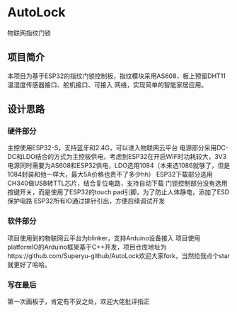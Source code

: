 # AutoLock
物联网指纹门锁
## 项目简介
本项目为基于ESP32的指纹门锁控制板，指纹模块采用AS608，板上预留DHT11温湿度传感器接口、舵机接口、可接入 网络，实现简单的智能家居应用。

## 设计思路
### 硬件部分
主控使用ESP32-S，支持蓝牙和2.4G，可以进入物联网云平台
电源部分采用DC-DC和LDO结合的方式为主控板供电，考虑到ESP32在开启WIF时功耗较大，3V3电源同时需要为AS608和ESP32供电，LDO选用1084（本来选1086就够了，但是1084封装和他一样大，最大5A价格也贵不了多少hh）
ESP32下载部分选用CH340做USB转TTL芯片，结合复位电路，支持自动下载
门锁控制部分没有选用按键开关，而是使用了ESP32的touch pad引脚，为了防止人体静电，添加了ESD保护电路
ESP32所有IO通过排针引出，方便后续调试开发
### 软件部分
项目使用到的物联网云平台为blinker，支持Arduino设备接入
项目使用platformIO的Arduino框架基于C++开发，项目仓库地址为https://github.com/Superyu-github/AutoLock欢迎大家fork，当然给我点个star就更好了哈哈。
### 写在最后
第一次画板子，肯定有不妥之处，欢迎大佬批评指正
